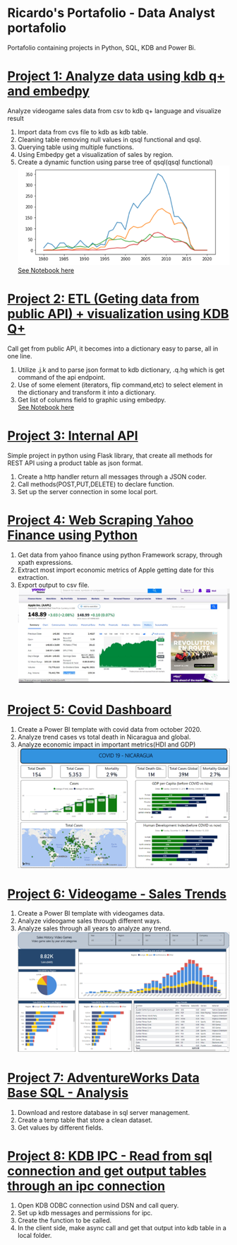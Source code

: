 # Ricardo's Portafolio - Data Analyst portafolio

Portafolio containing projects in Python, SQL, KDB and Power Bi.

# [Project 1: Analyze data using kdb q+ and embedpy](https://github.com/MrRicardoAcuna7/KDBQ_analyze_videgames_sales_data)
Analyze videogame sales data from csv to kdb q+ language and visualize result

1. Import data from cvs file to kdb as kdb table.
2. Cleaning table removing null values in qsql functional and qsql.
2. Querying table using multiple functions.
3. Using Embedpy get a visualization of sales by region.
4. Create a dynamic function using parse tree of qsql(qsql functional)
![alt text](videgame_sales.PNG)  
[See Notebook here](https://github.com/MrRicardoAcuna7/KDBQ_analyze_videgames_sales_data/blob/main/analyze_vgsales.ipynb)

# [Project 2: ETL (Geting data from public API) + visualization using KDB Q+](https://github.com/MrRicardoAcuna7/ETL_CryptoCoins)
Call get from public API, it becomes into a dictionary easy to parse, all in one line.  

1. Utilize .j.k and to parse json format to kdb dictionary, .q.hg which is get command of the api endpoint.  
2. Use of some element (iterators, flip command,etc) to select element in the dictionary and transform it into a dictionary.  
3. Get list of columns field to graphic using embedpy.  
[See Notebook here](https://github.com/MrRicardoAcuna7/ETL_CryptoCoins/blob/main/CryptoCurrencies_ETL_Analysis.ipynb)

# [Project 3: Internal API](https://github.com/MrRicardoAcuna7/local_API_server)
Simple project in python using Flask library, that create all methods for REST API using a product table as json format.  

1. Create a http handler return all messages through a JSON coder.  
2. Call methods(POST,PUT,DELETE) to declare function.  
3. Set up the server connection in some local port.  

# [Project 4: Web Scraping Yahoo Finance using Python](https://github.com/MrRicardoAcuna7/WebScraping_Finance_Apple)
1. Get data from yahoo finance using python Framework scrapy, through xpath expressions.  
2. Extract most import economic metrics of Apple getting date for this extraction.  
3. Export output to csv file.  
![alt text](Yahoo_Apple.jpg)  

# [Project 5: Covid Dashboard](https://github.com/MrRicardoAcuna7/PowerBIProjects)
1. Create a Power BI template with covid data from october 2020.  
2. Analyze trend cases vs total death in Nicaragua and global.  
3. Analyze economic impact in important metrics(HDI and GDP)  
![alt text](Covid.PNG)

# [Project 6: Videogame - Sales Trends](https://github.com/MrRicardoAcuna7/PowerBIProjects)
1. Create a Power BI template with videogames data.  
2. Analyze videogame sales through different ways.  
3. Analyze sales through all years to analyze any trend.  
![alt text](Videogame.PNG)  

# [Project 7: AdventureWorks Data Base SQL - Analysis](https://github.com/MrRicardoAcuna7/AdventureWorks2019DB_SQL_Analysis)
1. Download and restore database in sql server management.  
2. Create a temp table that store a clean dataset.  
3. Get values by different fields.  

# [Project 8: KDB IPC - Read from sql connection and get output tables through an ipc connection](https://github.com/MrRicardoAcuna7/KDB-QIPC)
1. Open KDB ODBC connection usind DSN and call query.  
2. Set up kdb messages and permissions for ipc.  
3. Create the function to be called.
4. In the client side, make async call and get that output into kdb table in a local folder.   

